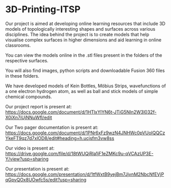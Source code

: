 # 3D-Printing-ITSP
Our project is aimed at developing online learning resources that include 3D models of topologically interesting shapes and surfaces across various disciplines. The idea behind the project is to create models that help visualise complex surfaces in higher dimensions and aid learning in online classrooms.    

You can view the models online in the .stl files present in the folders of the respective surfaces.    

You will also find images, python scripts and downloadable Fusion 360 files in these folders.     

We have developed models of Kein Bottles, Möbius Strips, wavefunctions of a one electron hydrogen atom, as well as ball and stick models of simple chemical compounds.  

Our project report is present at: https://docs.google.com/document/d/1HTlxYlYN6t-JTiG5NIn2W3l032f-X0iXn7iUjNNuWfI/edit    

Our Two pager documentation is present at: https://docs.google.com/document/d/1PNr6xFz9wzN4JNHWc0pVUoIQQCzYkeFT9qz7d7xlOD8/edit#heading=h.ucjsfm3vw8ss  

Our video is present at: https://drive.google.com/file/d/18tWUQjRla1jF1eZMKc9u-qVCAzUP3E-Y/view?usp=sharing   

Our presentation is present at: https://docs.google.com/presentation/d/1tfWxtB9yejBm7JjvnM2NbcNfEVjPqGpvQOx8UOwfc5s/edit?usp=sharing  
